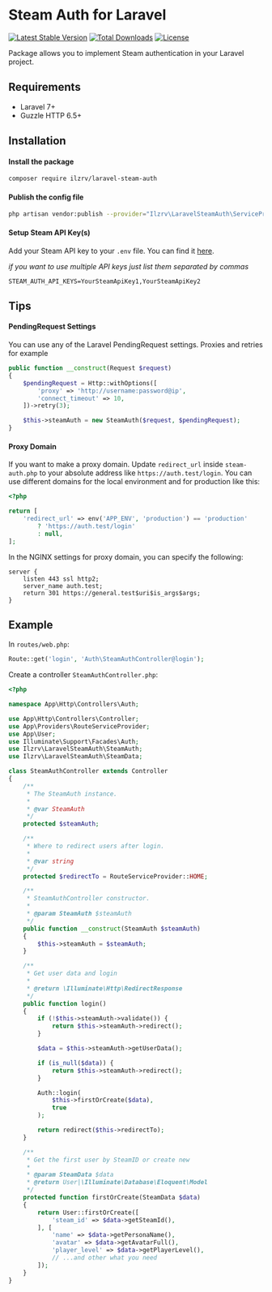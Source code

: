 # Steam Auth for Laravel
[![Latest Stable Version](https://img.shields.io/packagist/v/ilzrv/laravel-steam-auth.svg)](https://packagist.org/packages/ilzrv/laravel-steam-auth)
[![Total Downloads](https://img.shields.io/packagist/dt/ilzrv/laravel-steam-auth.svg)](https://packagist.org/packages/ilzrv/laravel-steam-auth)
[![License](https://img.shields.io/github/license/ilzrv/laravel-steam-auth.svg)](https://packagist.org/packages/ilzrv/laravel-steam-auth)

Package allows you to implement Steam authentication in your Laravel project.

## Requirements
 * Laravel 7+
 * Guzzle HTTP 6.5+

## Installation
#### Install the package
```bash
composer require ilzrv/laravel-steam-auth
```

#### Publish the config file
```bash
php artisan vendor:publish --provider="Ilzrv\LaravelSteamAuth\ServiceProvider"
```

#### Setup Steam API Key(s)

Add your Steam API key to your `.env` file. You can find it [here](https://steamcommunity.com/dev/apikey).

*if you want to use multiple API keys just list them separated by commas*

```
STEAM_AUTH_API_KEYS=YourSteamApiKey1,YourSteamApiKey2
```

## Tips

#### PendingRequest Settings
You can use any of the Laravel PendingRequest settings. Proxies and retries for example

```php
public function __construct(Request $request)
{
    $pendingRequest = Http::withOptions([
        'proxy' => 'http://username:password@ip',
        'connect_timeout' => 10,
    ])->retry(3);

    $this->steamAuth = new SteamAuth($request, $pendingRequest);
}
```

#### Proxy Domain
If you want to make a proxy domain. Update `redirect_url` inside `steam-auth.php` to your absolute address like `https://auth.test/login`. You can use different domains for the local environment and for production like this:

```php
<?php

return [
    'redirect_url' => env('APP_ENV', 'production') == 'production'
        ? 'https://auth.test/login'
        : null,
];
```

In the NGINX settings for proxy domain, you can specify the following:
```
server {
    listen 443 ssl http2;
    server_name auth.test;
    return 301 https://general.test$uri$is_args$args;
}
```

## Example

In `routes/web.php`:

```php
Route::get('login', 'Auth\SteamAuthController@login');
```

Create a controller `SteamAuthController.php`:

```php
<?php

namespace App\Http\Controllers\Auth;

use App\Http\Controllers\Controller;
use App\Providers\RouteServiceProvider;
use App\User;
use Illuminate\Support\Facades\Auth;
use Ilzrv\LaravelSteamAuth\SteamAuth;
use Ilzrv\LaravelSteamAuth\SteamData;

class SteamAuthController extends Controller
{
    /**
     * The SteamAuth instance.
     *
     * @var SteamAuth
     */
    protected $steamAuth;

    /**
     * Where to redirect users after login.
     *
     * @var string
     */
    protected $redirectTo = RouteServiceProvider::HOME;

    /**
     * SteamAuthController constructor.
     *
     * @param SteamAuth $steamAuth
     */
    public function __construct(SteamAuth $steamAuth)
    {
        $this->steamAuth = $steamAuth;
    }

    /**
     * Get user data and login
     *
     * @return \Illuminate\Http\RedirectResponse
     */
    public function login()
    {
        if (!$this->steamAuth->validate()) {
            return $this->steamAuth->redirect();
        }

        $data = $this->steamAuth->getUserData();

        if (is_null($data)) {
            return $this->steamAuth->redirect();
        }

        Auth::login(
            $this->firstOrCreate($data),
            true
        );

        return redirect($this->redirectTo);
    }

    /**
     * Get the first user by SteamID or create new
     *
     * @param SteamData $data
     * @return User|\Illuminate\Database\Eloquent\Model
     */
    protected function firstOrCreate(SteamData $data)
    {
        return User::firstOrCreate([
            'steam_id' => $data->getSteamId(),
        ], [
            'name' => $data->getPersonaName(),
            'avatar' => $data->getAvatarFull(),
            'player_level' => $data->getPlayerLevel(),
            // ...and other what you need
        ]);
    }
}
```

